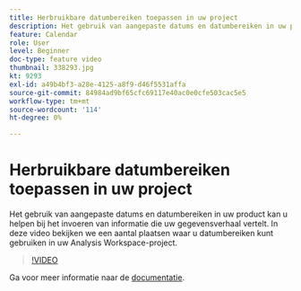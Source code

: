 ```yaml
---
title: Herbruikbare datumbereiken toepassen in uw project
description: Het gebruik van aangepaste datums en datumbereiken in uw product kan u helpen bij het invoeren van informatie die uw gegevensverhaal vertelt. In deze video bekijken we een aantal plaatsen waar u datumbereiken kunt gebruiken in uw Analysis Workspace-project.
feature: Calendar
role: User
level: Beginner
doc-type: feature video
thumbnail: 338293.jpg
kt: 9293
exl-id: a49b4bf3-a28e-4125-a8f9-d46f5531affa
source-git-commit: 84984ad9bf65cfc69117e40ac0e0cfe503cac5e5
workflow-type: tm+mt
source-wordcount: '114'
ht-degree: 0%

---
```


# Herbruikbare datumbereiken toepassen in uw project

Het gebruik van aangepaste datums en datumbereiken in uw product kan u helpen bij het invoeren van informatie die uw gegevensverhaal vertelt. In deze video bekijken we een aantal plaatsen waar u datumbereiken kunt gebruiken in uw Analysis Workspace-project.

>[!VIDEO](https://video.tv.adobe.com/v/338293/?quality=12&learn=on)

Ga voor meer informatie naar de [documentatie](https://experienceleague.adobe.com/docs/analytics/analyze/analysis-workspace/components/calendar-date-ranges/calendar.html?lang=en).

